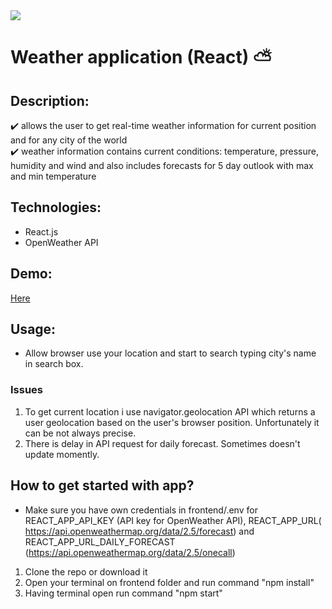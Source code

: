 <img src="https://user-images.githubusercontent.com/102720711/203282659-4a5e7ae5-2bc6-49b5-ac51-d779fe357d6c.png"/> 

# Weather application (React) :partly_sunny:

## Description: 
:heavy_check_mark: allows the user to get real-time  weather information for current position and for any city of the world</br>
:heavy_check_mark: weather information contains current conditions: temperature, pressure, humidity and wind and also includes forecasts for 5 day outlook with max and min temperature</br>

## Technologies: 
- React.js
- OpenWeather API

## Demo: 
[Here](https://weathering-with-you.onrender.com)

## Usage:
- Allow browser use your location and start to search typing city's name in search box.

### Issues
1. To get current location i use navigator.geolocation API which returns a user geolocation based on the user's browser position. Unfortunately it can be not always precise. 
2. There is delay in API request for daily forecast. Sometimes doesn't update momently.

## How to get started with app?
- Make sure you have own credentials in frontend/.env for REACT_APP_API_KEY (API key for OpenWeather API),  REACT_APP_URL( https://api.openweathermap.org/data/2.5/forecast) and REACT_APP_URL_DAILY_FORECAST (https://api.openweathermap.org/data/2.5/onecall)
1. Clone the repo or download it
2. Open your terminal on frontend folder and run command "npm install"
3. Having terminal open run command "npm start"
